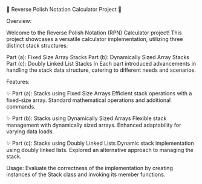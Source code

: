 🚀 Reverse Polish Notation Calculator Project 🚀


Overview:

Welcome to the Reverse Polish Notation (RPN) Calculator project! This project showcases a versatile calculator implementation, utilizing three distinct stack structures:

Part (a): Fixed Size Array Stacks
Part (b): Dynamically Sized Array Stacks
Part (c): Doubly Linked List Stacks
In Each part introduced advancements in handling the stack data structure, catering to different needs and scenarios.

Features:

✨ Part (a): Stacks using Fixed Size Arrays
Efficient stack operations with a fixed-size array.
Standard mathematical operations and additional commands.


✨ Part (b): Stacks using Dynamically Sized Arrays
Flexible stack management with dynamically sized arrays.
Enhanced adaptability for varying data loads.


✨ Part (c): Stacks using Doubly Linked Lists
Dynamic stack implementation using doubly linked lists.
Explored an alternative approach to managing the stack.


Usage:
Evaluate the correctness of the implementation by creating instances of the Stack class and invoking its member functions. 
